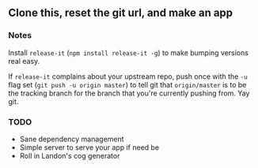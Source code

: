## Clone this, reset the git url, and make an app

### Notes

Install `release-it` (`npm install release-it -g`) to make bumping versions real easy.

If `release-it` complains about your upstream repo, push once with the `-u` flag set
(`git push -u origin master`) to tell git that `origin/master` is to be the tracking branch
for the branch that you're currently pushing from. Yay git.

### TODO

* Sane dependency management
* Simple server to serve your app if need be
* Roll in Landon's cog generator
